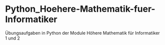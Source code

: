 # Python_Hoehere-Mathematik-fuer-Informatiker
Übungsaufgaben in Python der Module Höhere Mathematik für Informatiker 1 und 2
